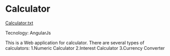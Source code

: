 # Calculator
[Calculator.txt](https://github.com/vishu7141/Calculator/files/10336823/Calculator.txt)

Tecnology: AngularJs

This is a Web application for calculator.
There are several types of calculators:
1.Numeric Calculator
2.Interest Calculator
3.Currency Converter
